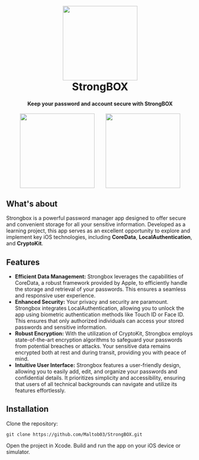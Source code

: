 <h1 align="center">
  <br>
  <a><img src="https://res.cloudinary.com/maltob03/image/upload/v1684789519/strongbox_cclb0u.png" width="200"></a>
  <br>
  StrongBOX
  <br>
</h1>

<h4 align="center">Keep your password and account secure with StrongBOX</h4>

<!-- 
<p align="center">
  <a href="https://badge.fury.io/js/electron-markdownify">
    <img src="https://badge.fury.io/js/electron-markdownify.svg"
         alt="Gitter">
  </a>
  <a href="https://gitter.im/amitmerchant1990/electron-markdownify"><img src="https://badges.gitter.im/amitmerchant1990/electron-markdownify.svg"></a>
  <a href="https://saythanks.io/to/bullredeyes@gmail.com">
      <img src="https://img.shields.io/badge/SayThanks.io-%E2%98%BC-1EAEDB.svg">
  </a>
  <a href="https://www.paypal.me/AmitMerchant">
    <img src="https://img.shields.io/badge/$-donate-ff69b4.svg?maxAge=2592000&amp;style=flat">
  </a>
</p>

<p align="center">
  <a href="#key-features">Key Features</a> •
  <a href="#how-to-use">How To Use</a> •
  <a href="#download">Download</a> •
  <a href="#credits">Credits</a> •
  <a href="#related">Related</a> •
  <a href="#license">License</a>
</p>
-->
<div align="center">
<div style="display: flex; justify-content: center;">
  <a><img src="https://res.cloudinary.com/maltob03/image/upload/v1684678524/IMG_0475_tq0dna.png" width="200"></a>
  <a style="margin-left: 30px;"><img src="https://res.cloudinary.com/maltob03/image/upload/v1684678525/IMG_0476_xmbviz.png" width="200"></a>
</div>
</div>


## What's about

Strongbox is a powerful password manager app designed to offer secure and convenient storage for all your sensitive information. Developed as a learning project, this app serves as an excellent opportunity to explore and implement key iOS technologies, including **CoreData**, **LocalAuthentication**, and **CryptoKit**.

## Features

* **Efficient Data Management:** Strongbox leverages the capabilities of CoreData, a robust framework provided by Apple, to efficiently handle the storage and retrieval of your passwords. This ensures a seamless and responsive user experience.
* **Enhanced Security:** Your privacy and security are paramount. Strongbox integrates LocalAuthentication, allowing you to unlock the app using biometric authentication methods like Touch ID or Face ID. This ensures that only authorized individuals can access your stored passwords and sensitive information.
* **Robust Encryption:** With the utilization of CryptoKit, Strongbox employs state-of-the-art encryption algorithms to safeguard your passwords from potential breaches or attacks. Your sensitive data remains encrypted both at rest and during transit, providing you with peace of mind.
* **Intuitive User Interface:** Strongbox features a user-friendly design, allowing you to easily add, edit, and organize your passwords and confidential details. It prioritizes simplicity and accessibility, ensuring that users of all technical backgrounds can navigate and utilize its features effortlessly.


## Installation

Clone the repository:

```
git clone https://github.com/Maltob03/StrongBOX.git
```
Open the project in Xcode.
Build and run the app on your iOS device or simulator.
